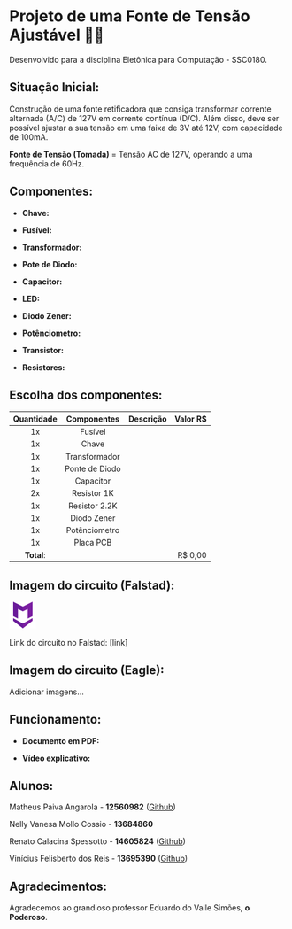 # Projeto de uma Fonte de Tensão Ajustável 🔋🔌
Desenvolvido para a disciplina Eletônica para Computação - SSC0180.

## Situação Inicial:

   Construção de uma fonte retificadora que consiga transformar corrente alternada (A/C) de 127V em corrente contínua (D/C). Além disso, deve ser possível ajustar a sua tensão em uma faixa de 3V até 12V, com capacidade de 100mA. 

**Fonte de Tensão (Tomada)** = Tensão AC de 127V, operando a uma frequência de 60Hz. 

## Componentes:

- **Chave:** 

- **Fusível:** 

- **Transformador:**

- **Pote de Diodo:**

- **Capacitor:**

- **LED:**

- **Diodo Zener:**

- **Potênciometro:**

- **Transistor:**

- **Resistores:**

## Escolha dos componentes:
| Quantidade    | Componentes   | Descrição | Valor R$  |
| :-------------: |:-------------:| :-------------: |---------:|
| 1x | Fusível| | |
| 1x | Chave | | |
| 1x | Transformador | | |
| 1x | Ponte de Diodo | | |
| 1x | Capacitor | | |
| 2x | Resistor 1K ||
| 1x | Resistor 2.2K ||
| 1x | Diodo Zener ||
| 1x | Potênciometro ||
| 1x | Placa PCB ||
| **Total**:     |               | | R$ 0,00 |

## Imagem do circuito (Falstad):

![alt text](https://github.com/adam-p/markdown-here/raw/master/src/common/images/icon48.png "Logo Title Text 1")

Link do circuito no Falstad: [link]

## Imagem do circuito (Eagle):
Adicionar imagens...

## Funcionamento:

- **Documento em PDF:**

- **Vídeo explicativo:**

## Alunos:
Matheus Paiva Angarola - **12560982** ([Github](https://github.com/MatheusPaivaa))

Nelly Vanesa Mollo Cossio -  **13684860**

Renato Calacina Spessotto - **14605824** ([Github](https://github.com/renatocspessotto))

Vinícius Felisberto dos Reis - **13695390** ([Github](https://github.com/viniciusfreiss))

## Agradecimentos:
Agradecemos ao grandioso professor Eduardo do Valle Simões, **o Poderoso**.
